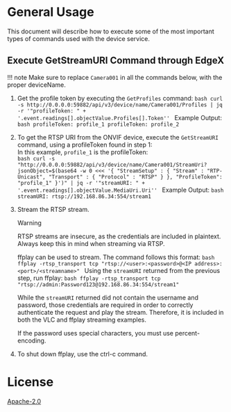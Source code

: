 # General Usage

This document will describe how to execute some of the most important types of commands used with the device service.

## Execute GetStreamURI Command through EdgeX

!!! note
    Make sure to replace `Camera001` in all the commands below, with the proper deviceName.  


1. <a name="step1"></a>Get the profile token by executing the `GetProfiles` command:
        ```bash
        curl -s http://0.0.0.0:59882/api/v3/device/name/Camera001/Profiles | jq -r '"profileToken: " + '.event.readings[].objectValue.Profiles[].Token''
        ```
        Example Output: 
        ```bash
        profileToken: profile_1
        profileToken: profile_2
        ```

2. To get the RTSP URI from the ONVIF device, execute the `GetStreamURI` command, using a profileToken found in step 1:  
        In this example, `profile_1` is the profileToken:  
        ```bash
        curl -s "http://0.0.0.0:59882/api/v3/device/name/Camera001/StreamUri?jsonObject=$(base64 -w 0 <<< '{
            "StreamSetup" : {
                "Stream" : "RTP-Unicast",
                "Transport" : {
                "Protocol" : "RTSP"
                }
            },
            "ProfileToken": "profile_1"
        }')" | jq -r '"streamURI: " + '.event.readings[].objectValue.MediaUri.Uri''
        ```
        Example Output:
        ```bash
        streamURI: rtsp://192.168.86.34:554/stream1
        ``` 

3. Stream the RTSP stream. 
        <div class='admonition warning'>
                <p class='admonition-title'>Warning</p>
                <p>RTSP streams are insecure, as the credentials are included in plaintext. Always keep this in mind when streaming via RTSP.</p>
        </div>
        ffplay can be used to stream. The command follows this format: 
        ```bash
        ffplay -rtsp_transport tcp "rtsp://<user>:<password>@<IP address>:<port>/<streamname>"
        ```
        Using the `streamURI` returned from the previous step, run ffplay:
        ```bash
        ffplay -rtsp_transport tcp "rtsp://admin:Password123@192.168.86.34:554/stream1"
        ```
        <div class="admonition note">
        <p class="admonition-title">
        While the `streamURI` returned did not contain the username and password, those credentials are required in order to correctly authenticate the request and play the stream. Therefore, it is included in both the VLC and ffplay streaming examples.  
        </p>
        <p class="admonition-title">If the password uses special characters, you must use percent-encoding. </p></div>

4. To shut down ffplay, use the ctrl-c command.

<swagger-ui src="https://raw.githubusercontent.com/edgexfoundry/device-onvif-camera/{{version}}/doc/openapi/{{api_version}}/device-onvif-camera.yaml"/>

# License

[Apache-2.0](https://github.com/edgexfoundry-holding/device-onvif-camera/blob/main/LICENSE)
